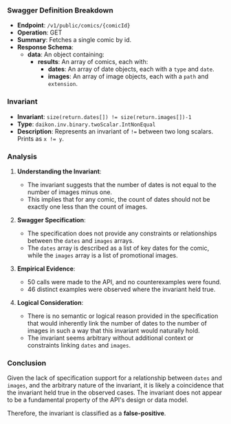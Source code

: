 ### Swagger Definition Breakdown

- **Endpoint**: `/v1/public/comics/{comicId}`
- **Operation**: GET
- **Summary**: Fetches a single comic by id.
- **Response Schema**:
  - **data**: An object containing:
    - **results**: An array of comics, each with:
      - **dates**: An array of date objects, each with a `type` and `date`.
      - **images**: An array of image objects, each with a `path` and `extension`.

### Invariant

- **Invariant**: `size(return.dates[]) != size(return.images[])-1`
- **Type**: `daikon.inv.binary.twoScalar.IntNonEqual`
- **Description**: Represents an invariant of `!=` between two long scalars. Prints as `x != y`.

### Analysis

1. **Understanding the Invariant**:
   - The invariant suggests that the number of dates is not equal to the number of images minus one.
   - This implies that for any comic, the count of dates should not be exactly one less than the count of images.

2. **Swagger Specification**:
   - The specification does not provide any constraints or relationships between the `dates` and `images` arrays.
   - The `dates` array is described as a list of key dates for the comic, while the `images` array is a list of promotional images.

3. **Empirical Evidence**:
   - 50 calls were made to the API, and no counterexamples were found.
   - 46 distinct examples were observed where the invariant held true.

4. **Logical Consideration**:
   - There is no semantic or logical reason provided in the specification that would inherently link the number of dates to the number of images in such a way that this invariant would naturally hold.
   - The invariant seems arbitrary without additional context or constraints linking `dates` and `images`.

### Conclusion

Given the lack of specification support for a relationship between `dates` and `images`, and the arbitrary nature of the invariant, it is likely a coincidence that the invariant held true in the observed cases. The invariant does not appear to be a fundamental property of the API's design or data model.

Therefore, the invariant is classified as a **false-positive**.

